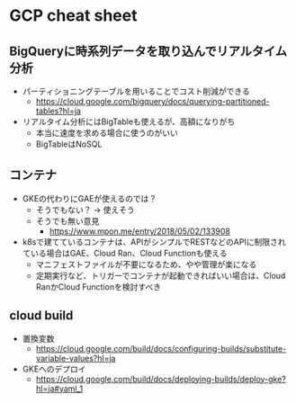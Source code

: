# GCP cheat sheet

## BigQueryに時系列データを取り込んでリアルタイム分析

- パーティショニングテーブルを用いることでコスト削減ができる
    - https://cloud.google.com/bigquery/docs/querying-partitioned-tables?hl=ja
- リアルタイム分析にはBigTableも使えるが、高額になりがち
    - 本当に速度を求める場合に使うのがいい
    - BigTableはNoSQL

## コンテナ

- GKEの代わりにGAEが使えるのでは？
    - そうでもない？ -> 使えそう
    - そうでも無い意見
        - <https://www.mpon.me/entry/2018/05/02/133908>
- k8sで建てているコンテナは、APIがシンプルでRESTなどのAPIに制限されている場合はGAE、Cloud Ran、Cloud Functionも使える
    - マニフェストファイルが不要になるため、やや管理が楽になる
    - 定期実行など、トリガーでコンテナが起動できればいい場合は、Cloud RanかCloud Functionを検討すべき


## cloud build

- 置換変数
    - <https://cloud.google.com/build/docs/configuring-builds/substitute-variable-values?hl=ja>
- GKEへのデプロイ
    - <https://cloud.google.com/build/docs/deploying-builds/deploy-gke?hl=ja#yaml_1>
